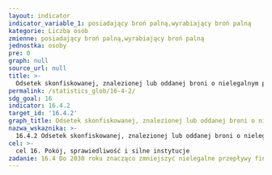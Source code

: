 ```yaml
---
layout: indicator
indicator_variable_1: posiadający broń palną,wyrabiający broń palną
kategorie: Liczba osób
zmienne: posiadający broń palną,wyrabiający broń palną
jednostka: osoby
pre: 0
graph: null
source_url: null
title: >-
  Odsetek skonfiskowanej, znalezionej lub oddanej broni o nielegalnym pochodzeniu, które zostało namierzone lub ustalone przez właściwy organ zgodnie z instrumentami międzynarodowymi
permalink: /statistics_glob/16-4-2/
sdg_goal: 16
indicator: 16.4.2
target_id: '16.4.2'
graph_title: Odsetek skonfiskowanej, znalezionej lub oddanej broni o nielegalnym pochodzeniu, które zostało namierzone lub ustalone przez właściwy organ zgodnie z instrumentami międzynarodowymi
nazwa_wskaznika: >-
  16.4.2 Odsetek skonfiskowanej, znalezionej lub oddanej broni o nielegalnym pochodzeniu, które zostało namierzone lub ustalone przez właściwy organ zgodnie z instrumentami międzynarodowymi
cel: >-
  cel 16. Pokój, sprawiedliwość i silne instytucje
zadanie: 16.4 Do 2030 roku znacząco zmniejszyć nielegalne przepływy finansowe i handel bronią  wzmocnić proces odzyskiwania i zwracania skradzionego mienia oraz zwalczać wszelkie formy przestępczości zorganizowanej
---
```

